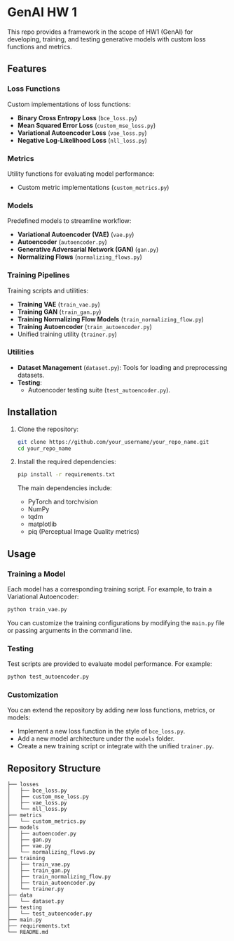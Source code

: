 
# GenAI HW 1

This repo provides a framework in the scope of HW1 (GenAI) for developing, training, and testing  generative models with custom loss functions and metrics. 

## Features

### Loss Functions
Custom implementations of loss functions:
- **Binary Cross Entropy Loss** (`bce_loss.py`)
- **Mean Squared Error Loss** (`custom_mse_loss.py`)
- **Variational Autoencoder Loss** (`vae_loss.py`)
- **Negative Log-Likelihood Loss** (`nll_loss.py`)

### Metrics
Utility functions for evaluating model performance:
- Custom metric implementations (`custom_metrics.py`)

### Models
Predefined models to streamline workflow:
- **Variational Autoencoder (VAE)** (`vae.py`)
- **Autoencoder** (`autoencoder.py`)
- **Generative Adversarial Network (GAN)** (`gan.py`)
- **Normalizing Flows** (`normalizing_flows.py`)

### Training Pipelines
Training scripts and utilities:
- **Training VAE** (`train_vae.py`)
- **Training GAN** (`train_gan.py`)
- **Training Normalizing Flow Models** (`train_normalizing_flow.py`)
- **Training Autoencoder** (`train_autoencoder.py`)
- Unified training utility (`trainer.py`)

### Utilities
- **Dataset Management** (`dataset.py`): Tools for loading and preprocessing datasets.
- **Testing**:
  - Autoencoder testing suite (`test_autoencoder.py`).

## Installation

1. Clone the repository:
   ```bash
   git clone https://github.com/your_username/your_repo_name.git
   cd your_repo_name
   ```

2. Install the required dependencies:
   ```bash
   pip install -r requirements.txt
   ```
   The main dependencies include:
   - PyTorch and torchvision
   - NumPy
   - tqdm
   - matplotlib
   - piq (Perceptual Image Quality metrics)

## Usage

### Training a Model
Each model has a corresponding training script. For example, to train a Variational Autoencoder:
```bash
python train_vae.py
```

You can customize the training configurations by modifying the `main.py` file or passing arguments in the command line.

### Testing
Test scripts are provided to evaluate model performance. For example:
```bash
python test_autoencoder.py
```

### Customization
You can extend the repository by adding new loss functions, metrics, or models:
- Implement a new loss function in the style of `bce_loss.py`.
- Add a new model architecture under the `models` folder.
- Create a new training script or integrate with the unified `trainer.py`.

## Repository Structure
```
├── losses
│   ├── bce_loss.py
│   ├── custom_mse_loss.py
│   ├── vae_loss.py
│   └── nll_loss.py
├── metrics
│   └── custom_metrics.py
├── models
│   ├── autoencoder.py
│   ├── gan.py
│   ├── vae.py
│   └── normalizing_flows.py
├── training
│   ├── train_vae.py
│   ├── train_gan.py
│   ├── train_normalizing_flow.py
│   ├── train_autoencoder.py
│   └── trainer.py
├── data
│   └── dataset.py
├── testing
│   └── test_autoencoder.py
├── main.py
├── requirements.txt
└── README.md
```
